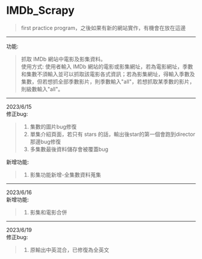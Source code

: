 # IMDb_Scrapy
>  first practice program，之後如果有新的網站實作，有機會在放在這邊
***
功能:  
>  抓取 IMDb 網站中電影及影集資料。  
使用方式:
>  使用者輸入 IMDb 網站的電影或影集網址，若為電影網址，季數和集數不須輸入並可以抓取該電影各式資訊；若為影集網址，得輸入季數及集數，但若想抓全部季數影片，則季數輸入"all"，若想抓取某季數的影片，則級數輸入"all"。
***
2023/6/15  
修正bug:
>  1. 集數的圖片bug修復  
>  2. 單集介紹頁面，若只有 stars 的話，輸出後star的第一個會跑到director那邊bug修復  
>  3. 多集數最後資料儲存會被覆蓋bug
    
新增功能:  
>  1. 影集功能新增-全集數資料蒐集  
***
2023/6/16  
新增功能:
>  1. 影集和電影合併  
***
2023/6/19  
修正bug:  
>  1. 原輸出中英混合，已修復為全英文  